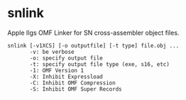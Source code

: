 # snlink
Apple IIgs OMF Linker for SN cross-assembler object files.

```
snlink [-v1XCS] [-o outputfile] [-t type] file.obj ...
       -v: be verbose
       -o: specify output file
       -t: specify output file type (exe, s16, etc)
       -1: OMF Version 1
       -X: Inhibit Expressload
       -C: Inhibit OMF Compression
       -S: Inhibit OMF Super Records
```
